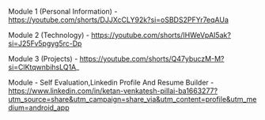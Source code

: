 Module 1 (Personal Information)  - https://youtube.com/shorts/DJJXcCLY92k?si=oSBDS2PFYr7eqAUa

Module 2 (Technology)    -  https://youtube.com/shorts/IHWeVpAI5ak?si=J25Fv5pgyg5rc-Dp

Module 3 (Projects) - https://youtube.com/shorts/Q47ybuczM-M?si=ClKtqwnbihsLQ1A_

Module - Self Evaluation,Linkedin Profile And Resume Builder - https://www.linkedin.com/in/ketan-venkatesh-pillai-ba1663277?utm_source=share&utm_campaign=share_via&utm_content=profile&utm_medium=android_app


